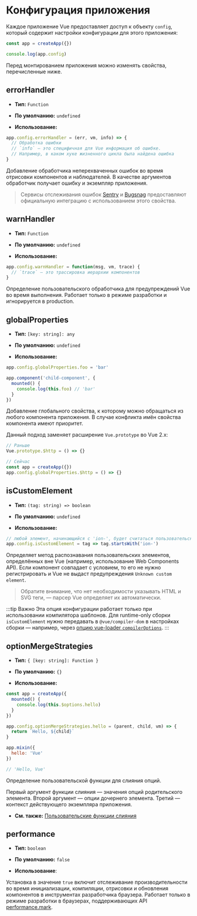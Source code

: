 # Конфигурация приложения

Каждое приложение Vue предоставляет доступ к объекту `config`, который содержит настройки конфигурации для этого приложения:

```js
const app = createApp({})

console.log(app.config)
```

Перед монтированием приложения можно изменять свойства, перечисленные ниже.

## errorHandler

- **Тип:** `Function`

- **По умолчанию:** `undefined`

- **Использование:**

```js
app.config.errorHandler = (err, vm, info) => {
  // Обработка ошибки
  // `info` — это специфичная для Vue информация об ошибке.
  // Например, в каком хуке жизненного цикла была найдена ошибка
}
```

Добавление обработчика неперехваченных ошибок во время отрисовки компонентов и наблюдателей. В качестве аргументов обработчик получает ошибку и экземпляр приложения.

> Сервисы отслеживания ошибок [Sentry](https://sentry.io/for/vue/) и [Bugsnag](https://docs.bugsnag.com/platforms/browsers/vue/) предоставляют официальную интеграцию с использованием этого свойства.

## warnHandler

- **Тип:** `Function`

- **По умолчанию:** `undefined`

- **Использование:**

```js
app.config.warnHandler = function(msg, vm, trace) {
  // `trace` — это трассировка иерархии компонентов
}
```

Определение пользовательского обработчика для предупреждений Vue во время выполнения. Работает только в режиме разработки и игнорируется в production.

## globalProperties

- **Тип:** `[key: string]: any`

- **По умолчанию:** `undefined`

- **Использование:**

```js
app.config.globalProperties.foo = 'bar'

app.component('child-component', {
  mounted() {
    console.log(this.foo) // 'bar'
  }
})
```

Добавление глобального свойства, к которому можно обращаться из любого компонента приложения. В случае конфликта имён свойства компонента имеют приоритет.

Данный подход заменяет расширение `Vue.prototype` во Vue 2.x:

```js
// Раньше
Vue.prototype.$http = () => {}

// Сейчас
const app = createApp({})
app.config.globalProperties.$http = () => {}
```

## isCustomElement

- **Тип:** `(tag: string) => boolean`

- **По умолчанию:** `undefined`

- **Использование:**

```js
// любой элемент, начинающийся с 'ion-', будет считаться пользовательским
app.config.isCustomElement = tag => tag.startsWith('ion-')
```

Определяет метод распознавания пользовательских элементов, определённых вне Vue (например, использование Web Components API). Если компонент совпадает с условием, то его не нужно регистрировать и Vue не выдаст предупреждения `Unknown custom element`.

> Обратите внимание, что нет необходимости указывать HTML и SVG теги, — парсер Vue определяет их автоматически.

:::tip Важно
Эта опция конфигурации работает только при использовании компилятора шаблонов. Для runtime-only сборки `isCustomElement` нужно передавать в `@vue/compiler-dom` в настройках сборки — например, через [опцию vue-loader `compilerOptions`](https://vue-loader.vuejs.org/ru/options.html#compileroptions).
:::

## optionMergeStrategies

- **Тип:** `{ [key: string]: Function }`

- **По умолчанию:** `{}`

- **Использование:**

```js
const app = createApp({
  mounted() {
    console.log(this.$options.hello)
  }
})

app.config.optionMergeStrategies.hello = (parent, child, vm) => {
  return `Hello, ${child}`
}

app.mixin({
  hello: 'Vue'
})

// 'Hello, Vue'
```

Определение пользовательской функции для слияния опций.

Первый аргумент функции слияния — значения опций родительского элемента. Второй аргумент — опции дочернего элемента.
Третий — контекст действующего экземпляра приложения.

- **См. также:** [Пользовательские функции слияния](../guide/mixins.md#custom-option-merge-strategies)

## performance

- **Тип:** `boolean`

- **По умолчанию:** `false`

- **Использование**:

Установка в значение `true` включит отслеживание производительности во время инициализации, компиляции, отрисовки и обновления компонентов в инструментах разработчика браузера. Работает только в режиме разработки в браузерах, поддерживающих API [performance.mark](https://developer.mozilla.org/en-US/docs/Web/API/Performance/mark).
